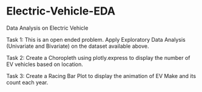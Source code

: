 # Electric-Vehicle-EDA
Data Analysis on Electric Vehicle

Task 1: This is an open ended problem. Apply Exploratory Data Analysis (Univariate and Bivariate) on the dataset available above.

Task 2: Create a Choropleth using plotly.express to display the number of EV vehicles based on location.

Task 3: Create a Racing Bar Plot to display the animation of EV Make and its count each year.
